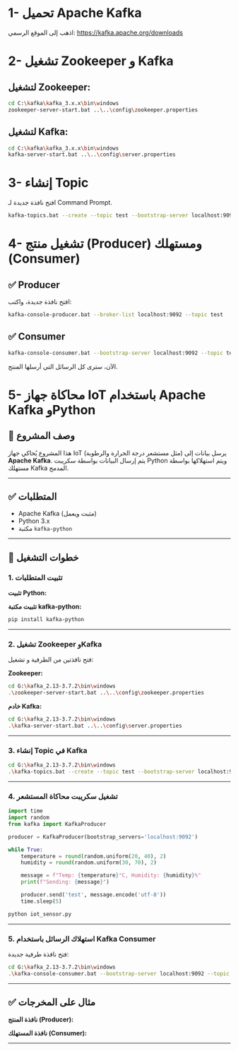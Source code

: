 # 1- تحميل Apache Kafka
 اذهب إلى الموقع الرسمي: https://kafka.apache.org/downloads

# 2- تشغيل Zookeeper و Kafka

##  لتشغيل Zookeeper:
```bash
cd C:\kafka\kafka_3.x.x\bin\windows
zookeeper-server-start.bat ..\..\config\zookeeper.properties
```
##   لتشغيل Kafka:
```sh
cd C:\kafka\kafka_3.x.x\bin\windows
kafka-server-start.bat ..\..\config\server.properties
```
# 3- إنشاء Topic
 افتح نافذة جديدة لـ Command Prompt.

```sh
kafka-topics.bat --create --topic test --bootstrap-server localhost:9092 --partitions 1 --replication-factor 1
```
# 4- تشغيل منتج (Producer) ومستهلك (Consumer)
## ✅ Producer 
 افتح نافذة جديدة، واكتب:
```sh
kafka-console-producer.bat --broker-list localhost:9092 --topic test
```
## ✅  Consumer
```sh
kafka-console-consumer.bat --bootstrap-server localhost:9092 --topic test --from-beginning
```
 الآن، سترى كل الرسائل التي أرسلها المنتج.


# 5- محاكاة جهاز IoT باستخدام Apache Kafka وPython

## 📌 وصف المشروع

هذا المشروع يُحاكي جهاز IoT (مثل مستشعر درجة الحرارة والرطوبة) يرسل بيانات إلى **Apache Kafka**. يتم إرسال البيانات بواسطة سكريبت Python ويتم استهلاكها بواسطة مستهلك Kafka المدمج.

---

## ✅ المتطلبات

- Apache Kafka (مثبت ويعمل)
- Python 3.x
- مكتبة `kafka-python`

---

## 🚀 خطوات التشغيل

### 1. تثبيت المتطلبات

**تثبيت Python:**  

**تثبيت مكتبة kafka-python:**

```bash
pip install kafka-python
```

---

### 2. تشغيل Zookeeper وKafka

فتح نافذتين من الطرفية و تشغيل:

**Zookeeper:**

```bash
cd G:\kafka_2.13-3.7.2\bin\windows
.\zookeeper-server-start.bat ..\..\config\zookeeper.properties
```

**خادم Kafka:**

```bash
cd G:\kafka_2.13-3.7.2\bin\windows
.\kafka-server-start.bat ..\..\config\server.properties
```

---

### 3. إنشاء Topic في Kafka

```bash
cd G:\kafka_2.13-3.7.2\bin\windows
.\kafka-topics.bat --create --topic test --bootstrap-server localhost:9092 --partitions 1 --replication-factor 1
```

---

### 4. تشغيل سكريبت محاكاة المستشعر

```python
import time
import random
from kafka import KafkaProducer

producer = KafkaProducer(bootstrap_servers='localhost:9092')

while True:
    temperature = round(random.uniform(20, 40), 2)
    humidity = round(random.uniform(30, 70), 2)

    message = f"Temp: {temperature}°C, Humidity: {humidity}%"
    print(f"Sending: {message}")

    producer.send('test', message.encode('utf-8'))
    time.sleep(5)
```

```bash
python iot_sensor.py
```

---

### 5. استهلاك الرسائل باستخدام Kafka Consumer

فتح نافذة طرفية جديدة:

```bash
cd G:\kafka_2.13-3.7.2\bin\windows
.\kafka-console-consumer.bat --bootstrap-server localhost:9092 --topic test --from-beginning
```

---

## ✅ مثال على المخرجات

**نافذة المنتج (Producer):**



**نافذة المستهلك (Consumer):**



---






















